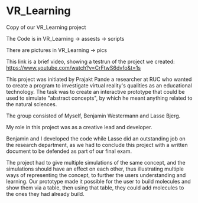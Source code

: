 # VR_Learning
Copy of our VR_Learning project

The Code is in VR_Learning -> assests -> scripts

There are pictures in VR_Learning -> pics

This link is a brief video, showing a testrun of the project we created: https://www.youtube.com/watch?v=CrFtwS6dvfo&t=1s

This project was initiated by Prajakt Pande a researcher at RUC who wanted to create a program to investigate virtual reality's qualities as an educational technology. The task was to create an interactive prototype that could be used to simulate "abstract concepts", by which he meant anything related to the natural sciences. 

The group consisted of Myself, Benjamin Westermann and Lasse Bjerg.

My role in this project was as a creative lead and developer. 

Benjamin and I developed the code while Lasse did an outstanding job on the research department, as we had to conclude this project with a written document to be defended as part of our final exam.

The project had to give multiple simulations of the same concept, and the simulations should have an effect on each other, thus illustrating multiple ways of representing the concept, to further the users understanding and learning. Our prototype made it possible for the user to build molecules and show them via a table, then using that table, they could add molecules to the ones they had already build.


